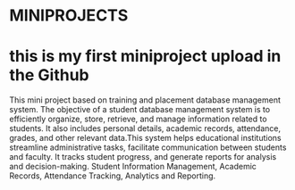 # MINIPROJECTS
# this is my first miniproject upload in the Github
This mini project based on training and placement database management system.
The objective of a student database management system is to efficiently organize, store, retrieve, and manage information related to students. 
It also includes personal details, academic records, attendance, grades, and other relevant data.This system helps educational institutions streamline administrative tasks, facilitate communication between students and faculty.
It tracks student progress, and generate reports for analysis and decision-making.
Student Information Management, Academic Records, Attendance Tracking, Analytics and Reporting.
